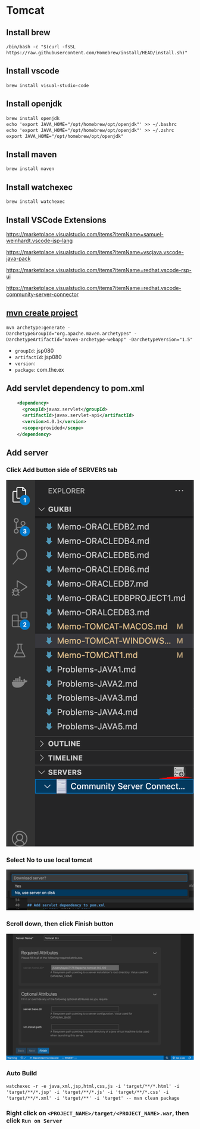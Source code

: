 # Tomcat
## Install brew
```shell
/bin/bash -c "$(curl -fsSL https://raw.githubusercontent.com/Homebrew/install/HEAD/install.sh)"
```
## Install vscode
```shell
brew install visual-studio-code
```
## Install openjdk
```shell
brew install openjdk
echo 'export JAVA_HOME="/opt/homebrew/opt/openjdk"' >> ~/.bashrc
echo 'export JAVA_HOME="/opt/homebrew/opt/openjdk"' >> ~/.zshrc
export JAVA_HOME="/opt/homebrew/opt/openjdk"
```
## Install maven
```shell
brew install maven
```
## Install watchexec
```shell
brew install watchexec
```
## Install VSCode Extensions
https://marketplace.visualstudio.com/items?itemName=samuel-weinhardt.vscode-jsp-lang

https://marketplace.visualstudio.com/items?itemName=vscjava.vscode-java-pack

https://marketplace.visualstudio.com/items?itemName=redhat.vscode-rsp-ui

https://marketplace.visualstudio.com/items?itemName=redhat.vscode-community-server-connector

## [mvn create project](https://maven.apache.org/archetypes/maven-archetype-webapp/)
```shell
mvn archetype:generate -DarchetypeGroupId="org.apache.maven.archetypes" -DarchetypeArtifactId="maven-archetype-webapp" -DarchetypeVersion="1.5"
```
- `groupId`: jsp080
- `artifactId`: jsp080
- `version`: 
- `package`: com.the.ex
## Add servlet dependency to pom.xml
```xml
    <dependency>
      <groupId>javax.servlet</groupId>
      <artifactId>javax.servlet-api</artifactId>
      <version>4.0.1</version>
      <scope>provided</scope>
  	</dependency>
```
## Add server
### Click Add button side of SERVERS tab
![image](./images/image70.png)
### Select No to use local tomcat
![image](./images/image71.png)
### Scroll down, then click Finish button
![image](./images/image72.png)
### Auto Build
```shell
watchexec -r -e java,xml,jsp,html,css,js -i 'target/**/*.html' -i 'target/**/*.jsp' -i 'target/**/*.js' -i 'target/**/*.css' -i 'target/**/*.xml' -i 'target/**' -i 'target' -- mvn clean package
```
### Right click on `<PROJECT_NAME>/target/<PROJECT_NAME>.war`, then click `Run on Server`